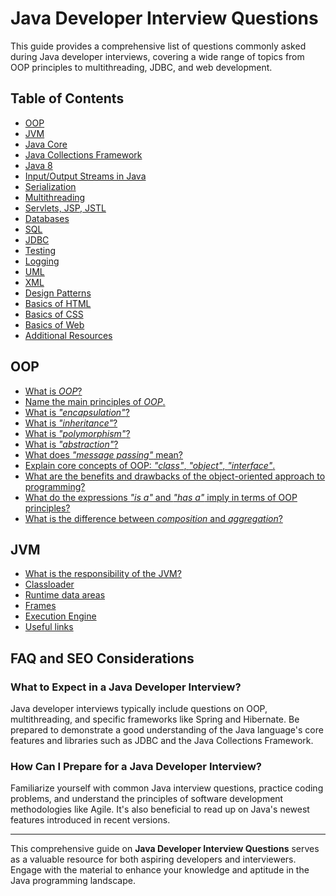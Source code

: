 # Java Developer Interview Questions

This guide provides a comprehensive list of questions commonly asked during Java developer interviews, covering a wide range of topics from OOP principles to multithreading, JDBC, and web development.

## Table of Contents

-   [OOP](#oop)
-   [JVM](#jvm)
-   [Java Core](#java-core)
-   [Java Collections Framework](#java-collections-framework)
-   [Java 8](#java-8)
-   [Input/Output Streams in Java](#inputoutput-streams-in-java)
-   [Serialization](#serialization)
-   [Multithreading](#multithreading)
-   [Servlets, JSP, JSTL](#servlets-jsp-jstl)
-   [Databases](#databases)
-   [SQL](#sql)
-   [JDBC](#jdbc)
-   [Testing](#testing)
-   [Logging](#logging)
-   [UML](#uml)
-   [XML](#xml)
-   [Design Patterns](#design-patterns)
-   [Basics of HTML](#basics-of-html)
-   [Basics of CSS](#basics-of-css)
-   [Basics of Web](#basics-of-web)
-   [Additional Resources](#additional-resources)

## OOP

-   [What is _OOP_?](oop.md#what-is-oop)
-   [Name the main principles of _OOP_.](oop.md#name-the-main-principles-of-oop)
-   [What is _"encapsulation"_?](oop.md#what-is-encapsulation)
-   [What is _"inheritance"_?](oop.md#what-is-inheritance)
-   [What is _"polymorphism"_?](oop.md#what-is-polymorphism)
-   [What is _"abstraction"_?](oop.md#what-is-abstraction)
-   [What does _"message passing"_ mean?](oop.md#what-does-message-passing-mean)
-   [Explain core concepts of OOP: _"class"_, _"object"_, _"interface"_.](oop.md#explain-core-concepts-of-oop-class-object-interface)
-   [What are the benefits and drawbacks of the object-oriented approach to programming?](oop.md#what-are-the-benefits-and-drawbacks-of-the-object-oriented-approach-to-programming)
-   [What do the expressions _"is a"_ and _"has a"_ imply in terms of OOP principles?](oop.md#what-do-the-expressions-is-a-and-has-a-imply-in-terms-of-oop-principles)
-   [What is the difference between _composition_ and _aggregation_?](oop.md#what-is-the-difference-between-composition-and-aggregation)

## JVM

-   [What is the responsibility of the JVM?](jvm.md#what-is-the-responsibility-of-the-jvm)
-   [Classloader](jvm.md#classloader)
-   [Runtime data areas](jvm.md#runtime-data-areas)
-   [Frames](jvm.md#frames)
-   [Execution Engine](jvm.md#execution-engine)
-   [Useful links](jvm.md#useful-links)

## FAQ and SEO Considerations

### What to Expect in a Java Developer Interview?

Java developer interviews typically include questions on OOP, multithreading, and specific frameworks like Spring and Hibernate. Be prepared to demonstrate a good understanding of the Java language's core features and libraries such as JDBC and the Java Collections Framework.

### How Can I Prepare for a Java Developer Interview?

Familiarize yourself with common Java interview questions, practice coding problems, and understand the principles of software development methodologies like Agile. It's also beneficial to read up on Java's newest features introduced in recent versions.

---

This comprehensive guide on **Java Developer Interview Questions** serves as a valuable resource for both aspiring developers and interviewers. Engage with the material to enhance your knowledge and aptitude in the Java programming landscape.
